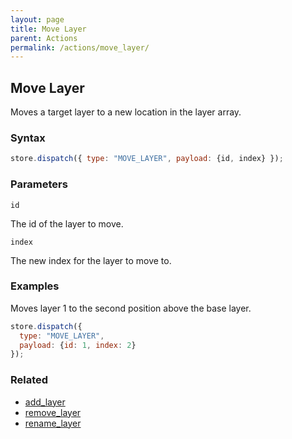 ```yaml
---
layout: page
title: Move Layer
parent: Actions
permalink: /actions/move_layer/
---
```


## Move Layer

Moves a target layer to a new location in the layer array.

### Syntax

```js
store.dispatch({ type: "MOVE_LAYER", payload: {id, index} });
```

### Parameters

`id`

The id of the layer to move.

`index`

The new index for the layer to move to.

### Examples

Moves layer 1 to the second position above the base layer.

```js
store.dispatch({
  type: "MOVE_LAYER",
  payload: {id: 1, index: 2}
});
```

### Related

- [add_layer](./add_layer.md)
- [remove_layer](./remove_layer.md)
- [rename_layer](./rename_layer.md)
